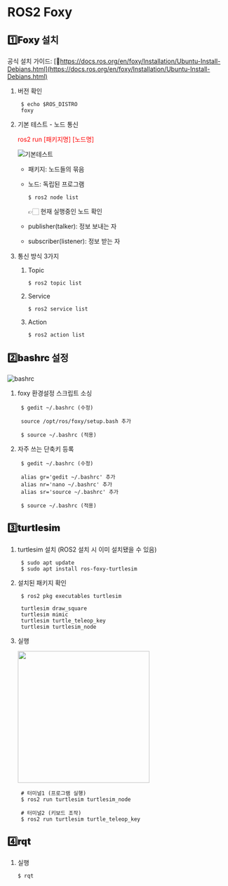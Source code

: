 # ROS2 Foxy

## <h2 style="font-weight: 900;">1️⃣Foxy 설치</h2>

공식 설치 가이드: [🔗https://docs.ros.org/en/foxy/Installation/Ubuntu-Install-Debians.html](https://docs.ros.org/en/foxy/Installation/Ubuntu-Install-Debians.html)

1. 버전 확인

        $ echo $ROS_DISTRO
        foxy


2. 기본 테스트 - 노드 통신 

    <span style="color: red;">ros2 run [패키지명] [노드명]</span> 

    ![기본테스트](/ynu-wiki/images/ubuntu/basic_test.png)
    
    - 패키지: 노드들의 묶음 
    - 노드: 독립된 프로그램

        ```$ ros2 node list```   
        
        👉🏻 현재 실행중인 노드 확인
    
    - publisher(talker): 정보 보내는 자
    - subscriber(listener): 정보 받는 자

3. 통신 방식 3가지

    1. Topic

        ```$ ros2 topic list```

    2. Service

        ```$ ros2 service list```

    3. Action

        ```$ ros2 action list```

## <h2 style="font-weight: 900;">2️⃣bashrc 설정</h2>

![bashrc](/ynu-wiki/images/ubuntu/bashrc.png)

1. foxy 환경설정 스크립트 소싱 

        $ gedit ~/.bashrc (수정)
        
        source /opt/ros/foxy/setup.bash 추가
        
        $ source ~/.bashrc (적용)

2. 자주 쓰는 단축키 등록

        $ gedit ~/.bashrc (수정)
        
        alias gr='gedit ~/.bashrc' 추가
        alias nr='nano ~/.bashrc' 추가
        alias sr='source ~/.bashrc' 추가
        
        $ source ~/.bashrc (적용)

## <h2 style="font-weight: 900;">3️⃣turtlesim</h2>

1. turtlesim 설치 (ROS2 설치 시 이미 설치됐을 수 있음)

        $ sudo apt update
        $ sudo apt install ros-foxy-turtlesim

2. 설치된 패키지 확인 

        $ ros2 pkg executables turtlesim 
        
        turtlesim draw_square
        turtlesim mimic
        turtlesim turtle_teleop_key
        turtlesim turtlesim_node

3. 실행

    <img src="/ynu-wiki/images/ubuntu/turtlesim.png" width="300"/>

        # 터미널1 (프로그램 실행)
        $ ros2 run turtlesim turtlesim_node

        # 터미널2 (키보드 조작)
        $ ros2 run turtlesim turtle_teleop_key

## <h2 style="font-weight: 900;">4️⃣rqt</h2>

1. 실행

    ```$ rqt```